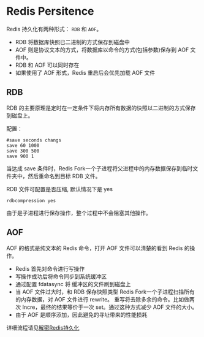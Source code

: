 Redis Persitence
======================

Redis 持久化有两种形式： `RDB` 和 `AOF`。
- RDB 将数据库快照已二进制的方式保存到磁盘中
- AOF 则是协议文本的方式，将数据库以命令的方式(包括参数)保存到 AOF 文件中。
- RDB 和 AOF 可以同时存在
- 如果使用了 AOF 形式，Redis 重启后会优先加载 AOF 文件

## RDB
RDB 的主要原理是定时在一定条件下将内存所有数据的快照以二进制的方式保存到磁盘上。

配置：
```
#save seconds changs
save 60 1000
save 300 500
save 900 1
```
当达成 save 条件时，Redis Fork一个子进程将父进程中的内存数据保存到临时文件夹中，然后重命名到目标 RDB 文件。

RDB 文件可配置是否压缩, 默认情况下是 yes
```
rdbcompression yes
```

由于是子进程进行保存操作，整个过程中不会阻塞其他操作。

## AOF
AOF 的格式是纯文本的 Redis 命令，打开 AOF 文件可以清楚的看到 Redis 的操作。
- Redis 首先对命令进行写操作
- 写操作成功后将命令同步到系统缓冲区
- 通过配置 fdatasync 将 缓冲区的文件刷到磁盘上
- 当 AOF 文件过大时，和 RDB 保存快照类型 Redis Fork一个子进程扫描所有的内存数据，对 AOF 文件进行 rewrite。 重写将去除多余的命令。比如做两次 Incre，最终的结果等价于一次 set。通过这种方式减少 AOF 文件的大小。
- 由于 AOF 是顺序添加，因此避免的寻址带来的性能损耗

详细流程请见[解密Redis持久化](http://blog.nosqlfan.com/html/3813.html)


